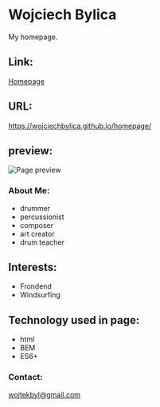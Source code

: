 
# Wojciech Bylica
My homepage.
## Link:
[Homepage](https://wojciechbylica.github.io/homepage/)
## URL:
https://wojciechbylica.github.io/homepage/

## preview:
![Page preview](images/homepagePreviewVer1.gif)
 ### About Me:
 - drummer
 - percussionist
 - composer
 - art creator
 - drum teacher

##  Interests:
- Frondend
- Windsurfing

## Technology used in page:
- html
- BEM
- ES6+

### Contact:
wojtekbyl@gmail.com
